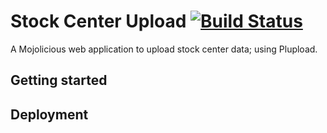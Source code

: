 # Stock Center Upload [![Build Status](https://travis-ci.org/dictyBase/StockCenterUpload.png)](https://travis-ci.org/dictyBase/StockCenterUpload)

A Mojolicious web application to upload stock center data; using Plupload.

## Getting started

## Deployment
